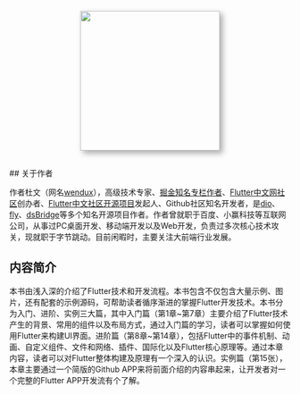 <div style="text-align:center; padding-bottom:30px"><img style="height:250px;box-shadow: #aaa 5px 5px 10px;" src="https://cdn.jsdelivr.net/gh/flutterchina/flutter-in-action@1.0/docs/imgs/book.jpg"/></div>
## 关于作者

作者杜文（网名[wendux](https://github.com/wendux)），高级技术专家、[掘金知名专栏作者](https://juejin.im/user/58211b88a0bb9f0058c25b7f)、[Flutter中文网社区](https://flutterchina.club/)创办者、[Flutter中文社区开源项目](https://github.com/flutterchina)发起人、Github社区知名开发者，是[dio](https://github.com/flutterchina/dio)、[fly](https://github.com/wendux/fly)、[dsBridge](https://github.com/wendux/DSBridge-Android)等多个知名开源项目作者。作者曾就职于百度、小赢科技等互联网公司，从事过PC桌面开发、移动端开发以及Web开发，负责过多次核心技术攻关，现就职于字节跳动。目前闲暇时，主要关注大前端行业发展。

## 内容简介

本书由浅入深的介绍了Flutter技术和开发流程。本书包含不仅包含大量示例、图片，还有配套的示例源码，可帮助读者循序渐进的掌握Flutter开发技术。本书分为入门、进阶、实例三大篇，其中入门篇（第1章~第7章）主要介绍了Flutter技术产生的背景、常用的组件以及布局方式，通过入门篇的学习，读者可以掌握如何使用Flutter来构建UI界面。进阶篇（第8章~第14章），包括Flutter中的事件机制、动画、自定义组件、文件和网络、插件、国际化以及Flutter核心原理等。通过本章内容，读者可以对Flutter整体构建及原理有一个深入的认识。实例篇（第15张），本章主要通过一个简版的Github APP来将前面介绍的内容串起来，让开发者对一个完整的Flutter APP开发流有个了解。
